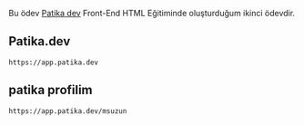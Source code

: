 Bu ödev [Patika dev](https://app.patika.dev) Front-End HTML Eğitiminde oluşturduğum ikinci ödevdir. 
## Patika.dev
```
https://app.patika.dev 
```

## patika profilim


```
https://app.patika.dev/msuzun
```